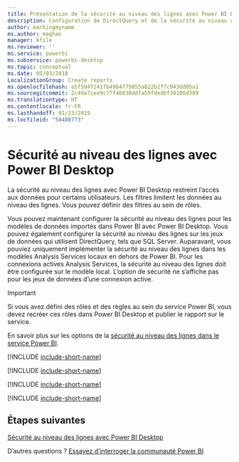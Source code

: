 ```yaml
---
title: Présentation de la sécurité au niveau des lignes avec Power BI Desktop
description: Configuration de DirectQuery et de la sécurité au niveau des lignes pour les jeux de données importés dans Power BI Desktop.
author: markingmyname
ms.author: maghan
manager: kfile
ms.reviewer: ''
ms.service: powerbi
ms.subservice: powerbi-desktop
ms.topic: conceptual
ms.date: 05/03/2018
LocalizationGroup: Create reports
ms.openlocfilehash: a5f594f241fb4964775055a022b2f7c943dd05a1
ms.sourcegitcommit: 2c49a7cee9c77f46830ddfa59fdedbf30186d389
ms.translationtype: HT
ms.contentlocale: fr-FR
ms.lasthandoff: 01/23/2019
ms.locfileid: "54488773"
---
```

# <a name="row-level-security-rls-with-power-bi-desktop"></a>Sécurité au niveau des lignes avec Power BI Desktop

La sécurité au niveau des lignes avec Power BI Desktop restreint l’accès aux données pour certains utilisateurs. Les filtres limitent les données au niveau des lignes. Vous pouvez définir des filtres au sein de rôles.

Vous pouvez maintenant configurer la sécurité au niveau des lignes pour les modèles de données importés dans Power BI avec Power BI Desktop. Vous pouvez également configurer la sécurité au niveau des lignes sur les jeux de données qui utilisent DirectQuery, tels que SQL Server. Auparavant, vous pouviez uniquement implémenter la sécurité au niveau des lignes dans les modèles Analysis Services locaux en dehors de Power BI. Pour les connexions actives Analysis Services, la sécurité au niveau des lignes doit être configurée sur le modèle local. L’option de sécurité ne s’affiche pas pour les jeux de données d’une connexion active.

> [!IMPORTANT]
> Si vous avez défini des rôles et des règles au sein du service Power BI, vous devez recréer ces rôles dans Power BI Desktop et publier le rapport sur le service.

En savoir plus sur les options de la [sécurité au niveau des lignes dans le service Power BI](service-admin-rls.md).

[!INCLUDE [include-short-name](./includes/rls-desktop-define-roles.md)]

[!INCLUDE [include-short-name](./includes/rls-desktop-view-as-roles.md)]

[!INCLUDE [include-short-name](./includes/rls-limitations.md)]

[!INCLUDE [include-short-name](./includes/rls-faq.md)]

## <a name="next-steps"></a>Étapes suivantes

[Sécurité au niveau des lignes avec Power BI Desktop](service-admin-rls.md)  

D’autres questions ? [Essayez d’interroger la communauté Power BI](http://community.powerbi.com/)